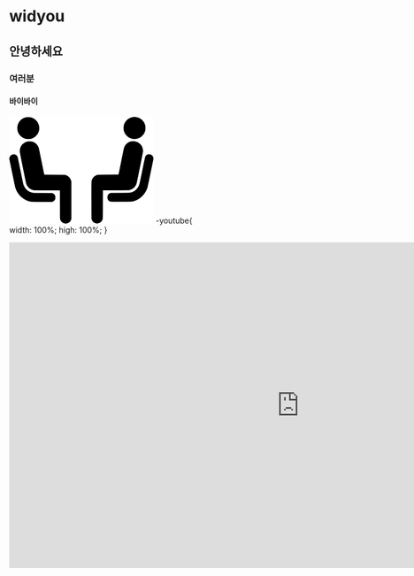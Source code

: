 # widyou  
## 안녕하세요
### 여러분
#### 바이바이
![gh](https://raw.githubusercontent.com/sallyjun08/widyou/master/%EB%8B%A4%EC%9A%B4%EB%A1%9C%EB%93%9C.png) 
-youtube{  
          width: 100%;
          high: 100%;
          }
<iframe width="1047" height="589" src="https://www.youtube.com/embed/20bDN_zW95E" frameborder="0" allow="accelerometer; autoplay; encrypted-media; gyroscope; picture-in-picture" allowfullscreen></iframe>
